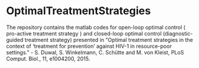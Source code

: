 # OptimalTreatmentStrategies
The repository contains the matlab codes for open-loop optimal control ( pro-active treatment strategy ) and closed-loop optimal control (diagnostic-guided treatment strategy) presented in "Optimal treatment strategies in the context of ‘treatment for prevention’ against HIV-1 in resource-poor settings." - S. Duwal, S. Winkelmann, C. Schütte and M. von Kleist, PLoS Comput. Biol., 11, e1004200, 2015.
